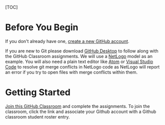 [TOC]

# Before You Begin

If you don't already have one, [create a new GitHub account](https://github.com/join).

If you are new to Git please download [GitHub Desktop](https://desktop.github.com/) to follow along with the GitHub Classroom assignments. We will use a [NetLogo](https://classroom.github.com/a/bLyjPEf6) model as an example. You will also need a plain text editor like [Atom](https://atom.io/) or [Visual Studio Code](https://code.visualstudio.com/) to resolve git merge conflicts in NetLogo code as NetLogo will report an error if you try to open files with merge conflicts within them.

# Getting Started

[Join this GitHub Classroom](https://classroom.github.com/a/bLyjPEf6) and complete the assignments. To join the classroom, click the link and associate your Github account with a Github classroom student roster entry.